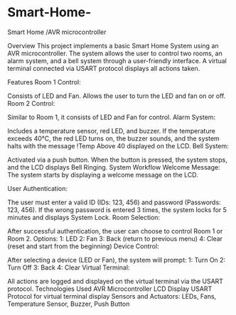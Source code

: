 # Smart-Home-
Smart Home /AVR microcontroller

Overview
This project implements a basic Smart Home System using an AVR microcontroller. The system allows the user to control two rooms, an alarm system, and a bell system through a user-friendly interface. A virtual terminal connected via USART protocol displays all actions taken.

Features
Room 1 Control:

Consists of LED and Fan.
Allows the user to turn the LED and fan on or off.
Room 2 Control:

Similar to Room 1, it consists of LED and Fan for control.
Alarm System:

Includes a temperature sensor, red LED, and buzzer.
If the temperature exceeds 40°C, the red LED turns on, the buzzer sounds, and the system halts with the message !Temp Above 40 displayed on the LCD.
Bell System:

Activated via a push button.
When the button is pressed, the system stops, and the LCD displays Bell Ringing.
System Workflow
Welcome Message:
The system starts by displaying a welcome message on the LCD.

User Authentication:

The user must enter a valid ID (IDs: 123, 456) and password (Passwords: 123, 456).
If the wrong password is entered 3 times, the system locks for 5 minutes and displays System Lock.
Room Selection:

After successful authentication, the user can choose to control Room 1 or Room 2.
Options:
1: LED
2: Fan
3: Back (return to previous menu)
4: Clear (reset and start from the beginning)
Device Control:

After selecting a device (LED or Fan), the system will prompt:
1: Turn On
2: Turn Off
3: Back
4: Clear
Virtual Terminal:

All actions are logged and displayed on the virtual terminal via the USART protocol.
Technologies Used
AVR Microcontroller
LCD Display
USART Protocol for virtual terminal display
Sensors and Actuators: LEDs, Fans, Temperature Sensor, Buzzer, Push Button
